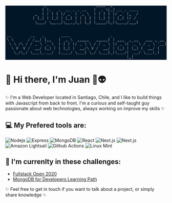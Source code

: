 ![Header](https://raw.githubusercontent.com/EntwistleOx/EntwistleOx/master/jd-ascii.png)

# 👾 Hi there, I'm Juan 🖖👽

✨ I'm a Web Developer located in Santiago, Chile, and I like to build things with Javascript from back to front. I'm a curious and self-taught guy passionate about web technologies, always working on improve my skills ✨

## 💻 My Prefered tools are:

![Nodejs](https://img.shields.io/badge/-Nodejs-011627?style=flat-square&logo=node.js&logoColor=d6deeb)
![Express](https://img.shields.io/badge/-Express-011627?style=flat-square&logoColor=d6deeb)
![MongoDB](https://img.shields.io/badge/-MongoDB-011627?style=flat-square&logo=mongodb&logoColor=d6deeb)
![React](https://img.shields.io/badge/-React-011627?style=flat-square&logo=react&logoColor=d6deeb)
![Next.js](https://img.shields.io/badge/-Next.js-011627?style=flat-square&logo=next.js&logoColor=d6deeb)
![Next.js](https://img.shields.io/badge/-Netlify-011627?style=flat-square&logo=netlify&logoColor=d6deeb)
![Amazon Lightsail](https://img.shields.io/badge/-Amazon%20Lightsail-011627?style=flat&logo=amazon&logoColor=d6deeb)
![Github Actions](http://img.shields.io/badge/-Github%20Actions-011627?style=flat-square&logo=github-actions&logoColor=d6deeb)
![Linux Mint](https://img.shields.io/badge/-Linux%20Mint-011627?style=flat&logo=linux-mint&logoColor=d6deeb)

## 🤘 I'm currenlty in these challenges:

- [Fullstack Open 2020](https://fullstackopen.com/en/)
- [MongoDB for Developers Learning Path](https://university.mongodb.com/learning_paths/developer)

✨ Feel free to get in touch if you want to talk about a project, or simply share knowledge ✨
